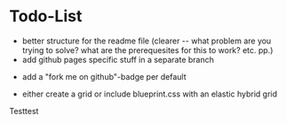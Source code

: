 # Todo-List
+  better structure for the readme file (clearer -- what problem are you trying to solve? what are the prerequesites for this to work? etc. pp.)
+  add github pages specific stuff in a separate branch
  * add a "fork me on github"-badge per default
+  either create a grid or include blueprint.css with an elastic hybrid grid

Testtest

